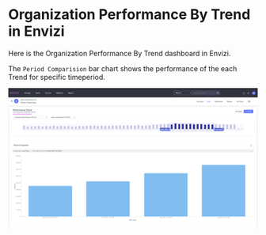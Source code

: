 # Organization Performance By Trend in Envizi

Here is the  Organization Performance By Trend dashboard in Envizi. 

The `Period Comparision` bar chart shows the performance of the each Trend for specific timeperiod.

<img src="images/image-47.png">
